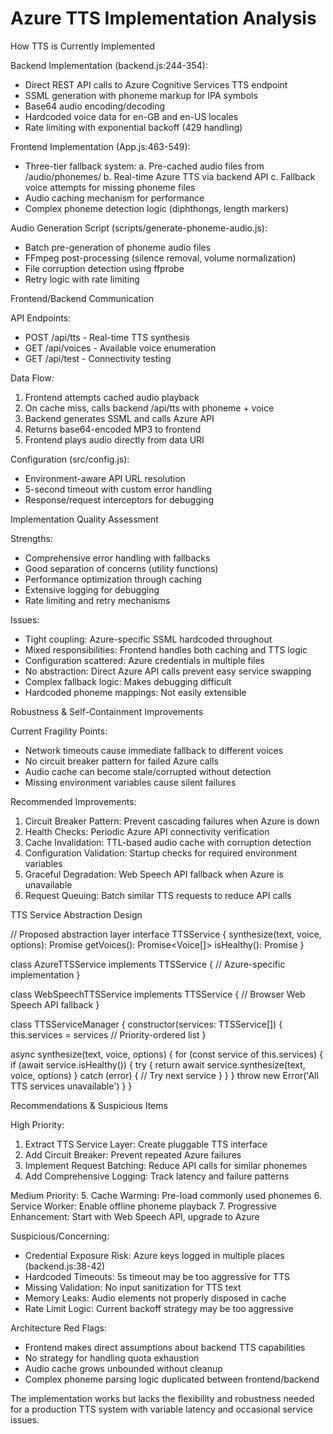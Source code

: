 # Azure TTS Implementation Analysis

How TTS is Currently Implemented

Backend Implementation (backend.js:244-354):
- Direct REST API calls to Azure Cognitive Services TTS endpoint
- SSML generation with phoneme markup for IPA symbols
- Base64 audio encoding/decoding
- Hardcoded voice data for en-GB and en-US locales
- Rate limiting with exponential backoff (429 handling)

Frontend Implementation (App.js:463-549):
- Three-tier fallback system:
  a. Pre-cached audio files from /audio/phonemes/
  b. Real-time Azure TTS via backend API
  c. Fallback voice attempts for missing phoneme files
- Audio caching mechanism for performance
- Complex phoneme detection logic (diphthongs, length markers)

Audio Generation Script (scripts/generate-phoneme-audio.js):
- Batch pre-generation of phoneme audio files
- FFmpeg post-processing (silence removal, volume normalization)
- File corruption detection using ffprobe
- Retry logic with rate limiting

Frontend/Backend Communication

API Endpoints:
- POST /api/tts - Real-time TTS synthesis
- GET /api/voices - Available voice enumeration
- GET /api/test - Connectivity testing

Data Flow:
1. Frontend attempts cached audio playback
2. On cache miss, calls backend /api/tts with phoneme + voice
3. Backend generates SSML and calls Azure API
4. Returns base64-encoded MP3 to frontend
5. Frontend plays audio directly from data URI

Configuration (src/config.js):
- Environment-aware API URL resolution
- 5-second timeout with custom error handling
- Response/request interceptors for debugging

Implementation Quality Assessment

Strengths:
- Comprehensive error handling with fallbacks
- Good separation of concerns (utility functions)
- Performance optimization through caching
- Extensive logging for debugging
- Rate limiting and retry mechanisms

Issues:
- Tight coupling: Azure-specific SSML hardcoded throughout
- Mixed responsibilities: Frontend handles both caching and TTS logic
- Configuration scattered: Azure credentials in multiple files
- No abstraction: Direct Azure API calls prevent easy service swapping
- Complex fallback logic: Makes debugging difficult
- Hardcoded phoneme mappings: Not easily extensible

Robustness & Self-Containment Improvements

Current Fragility Points:
- Network timeouts cause immediate fallback to different voices
- No circuit breaker pattern for failed Azure calls
- Audio cache can become stale/corrupted without detection
- Missing environment variables cause silent failures

Recommended Improvements:
1. Circuit Breaker Pattern: Prevent cascading failures when Azure is down
2. Health Checks: Periodic Azure API connectivity verification
3. Cache Invalidation: TTL-based audio cache with corruption detection
4. Configuration Validation: Startup checks for required environment variables
5. Graceful Degradation: Web Speech API fallback when Azure is unavailable
6. Request Queuing: Batch similar TTS requests to reduce API calls

TTS Service Abstraction Design

// Proposed abstraction layer
interface TTSService {
  synthesize(text, voice, options): Promise<AudioBuffer>
  getVoices(): Promise<Voice[]>
  isHealthy(): Promise<boolean>
}

class AzureTTSService implements TTSService {
  // Azure-specific implementation
}

class WebSpeechTTSService implements TTSService {
  // Browser Web Speech API fallback
}

class TTSServiceManager {
  constructor(services: TTSService[]) {
    this.services = services // Priority-ordered list
  }

  async synthesize(text, voice, options) {
    for (const service of this.services) {
      if (await service.isHealthy()) {
        try {
          return await service.synthesize(text, voice, options)
        } catch (error) {
          // Try next service
        }
      }
    }
    throw new Error('All TTS services unavailable')
  }
}

Recommendations & Suspicious Items

High Priority:
1. Extract TTS Service Layer: Create pluggable TTS interface
2. Add Circuit Breaker: Prevent repeated Azure failures
3. Implement Request Batching: Reduce API calls for similar phonemes
4. Add Comprehensive Logging: Track latency and failure patterns

Medium Priority:
5. Cache Warming: Pre-load commonly used phonemes
6. Service Worker: Enable offline phoneme playback
7. Progressive Enhancement: Start with Web Speech API, upgrade to Azure

Suspicious/Concerning:
- Credential Exposure Risk: Azure keys logged in multiple places (backend.js:38-42)
- Hardcoded Timeouts: 5s timeout may be too aggressive for TTS
- Missing Validation: No input sanitization for TTS text
- Memory Leaks: Audio elements not properly disposed in cache
- Rate Limit Logic: Current backoff strategy may be too aggressive

Architecture Red Flags:
- Frontend makes direct assumptions about backend TTS capabilities
- No strategy for handling quota exhaustion
- Audio cache grows unbounded without cleanup
- Complex phoneme parsing logic duplicated between frontend/backend

The implementation works but lacks the flexibility and robustness needed for a production TTS system with
variable latency and occasional service issues.